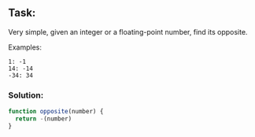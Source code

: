 ## Task:
Very simple, given an integer or a floating-point number, find its opposite.

Examples:

```
1: -1
14: -14
-34: 34
```


### Solution:
```javascript
function opposite(number) {
  return -(number)
}
```